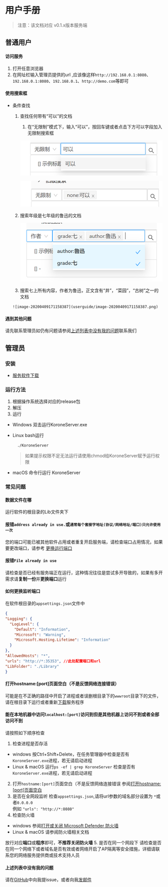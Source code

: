 # 用户手册

> 注意：该文档对应 v0.1.x版本服务端

## 普通用户

#### 访问服务

1. 打开任意浏览器
2. 在网址栏输入管理员提供的url ,应该像这样`http://192.168.0.1:8080`、`192.168.0.1:8080`、`192.168.0.1`、`http://demo.com`等即可

#### 使用搜索框

* 条件查找
   1. 查找任何带有“可以”的文档
   
      1. 在“无限制”模式下，输入“可以”，按回车键或者点击下方可以字段加入无限制搜索框
   
      ![image-20200409170722498](userguide/image-20200409170722498.png)
   
      ![image-20200409170840753](userguide/image-20200409170840753.png)
   
   2. 搜索年级是七年级的鲁迅的文档
   
      ![image-20200409171000629](userguide/image-20200409171000629.png)
   
   3.  搜索七上所有内容，作者为鲁迅，正文含有“井”，“菜园”，“古树”之一的文档
   
      ![image-20200409171158387](userguide/image-20200409171158387.png)

#### 遇到其他问题

请先联系管理员如仍有问题请参阅[上述列表中没有我的问题](#上述列表中没有我的问题)联系我们



##  管理员

### 安装
* [服务软件下载](https://github.com/HanyuuLu/koroneLib/releases)
### 运行方法
1. 根据操作系统选择对应的release包
2. 解压
3. 运行
  * Windows
    双击运行KoroneServer.exe
  * Linux
    bash运行
    
      ``` bash
        ./KoroneServer
      ```
    > 如果提示权限不足无法运行请使用chmod给KoroneServer赋予运行权限
  * macOS 
    命令行运行 KoroneServer
### 常见问题
#### 数据文件在哪
  运行软件的根目录的Lib文件夹下
#### 报错`address already in use.`或`通常每个套接字地址(协议/网络地址/端口)只允许使用一次`
  您的端口可能已被其他软件占用或者重复开启服务端，请检查端口占用情况，如果要更改端口，请参考 [更换运行端口](#如何更换监听端口)
#### 报错`File already in use`
  请检查是否已经有服务端正在运行，这种情况往往是尝试多开导致的，如果有多开需求请**复制一份**并**更换端口**运行
#### 如何更换监听端口
  在软件根目录的`appsettings.json`文件中
  ``` json
  {
  "Logging": {
    "LogLevel": {
      "Default": "Information",
      "Microsoft": "Warning",
      "Microsoft.Hosting.Lifetime": "Information"
    }
  },
  "AllowedHosts": "*",
  "urls": "http://*:35353", //此处配置端口和url
  "LibFolder": "./Library"
}
  ```
#### 打开hostname:[port]页面空白（不是反馈网络连接错误）

可能是在不正确的路径中开启了进程或者误删根目录下的`wwwroot`目录下的文件，请在根目录下运行或者重新[下载](#安装)服务程序
#### 能在本地机器中访问`localhost:[port]`访问到但是其他机器上访问不到或者全部访问不到
  请按照如下顺序检查
  1. 检查进程是否存活
  * windows
      按Ctrl+Shift+Delete，在任务管理器中检查是否有`KoroneServer.exe`进程，若无请启动进程
  * Linux & macOS
 运行`ps -ef | grep KoroneServer` 检查是否有`KoroneServer.exe`进程，若无请启动进程
2. 打开`hostname:[port]`页面空白（不是反馈网络连接错误
 参阅[打开hostname:[port]页面空白](#打开hostname:[port]页面空白（不是反馈网络连接错误）)
3. 是否在全网段监听
 检查`appsettings.json`,请将url参数的域名部分设置为 `*`或者`0.0.0.0`\
 例如 `"urls": "http://*:8080"`
4. 检查防火墙
 - windows
   参阅[打开或关闭 Microsoft Defender 防火墙](https://support.microsoft.com/zh-cn/help/4028544/windows-10-turn-microsoft-defender-firewall-on-or-off)
 - Linux & macOS
   请参阅防火墙相关文档

 放行对应**端口**或**程序**即可，**不推荐关闭防火墙**
5. 是否在同一个网段下
 请检查是否在同一个网络下或者域名是否有效或者网络开启了AP隔离等安全措施，详细请联系您的网络服务提供商或技术支持人员

#### 上述列表中没有我的问题

 请在[GitHub](https://github.com/HanyuuLu/koroneLib/issues)中向我提issue，或者向我[发邮件](mailto:HanyuuFurude@outlook.com) 